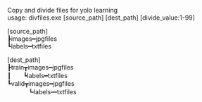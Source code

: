 Copy and divide files for yolo learning  
usage: divfiles.exe [source_path] [dest_path] [divide_value:1-99]  

[source_path]  
┣images━jpgfiles  
┗labels━txtfiles  

[dest_path]  
┣train┳images━jpgfiles  
┃　　┗labels━txtfiles  
┗valid┳images━jpgfiles  
　　　 ┗labels━txtfiles  
